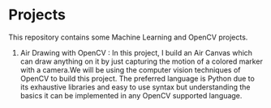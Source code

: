 # Projects
This repository contains some Machine Learning and OpenCV projects.

1. Air Drawing with OpenCV :
In this project, I build an Air Canvas which can draw anything on it by just capturing the motion of a colored marker with a camera.We will be using                                the computer vision techniques of OpenCV to build this project. The preferred language is Python due to its exhaustive libraries and easy to use                                    syntax but understanding the basics it can be implemented in any OpenCV supported language.
